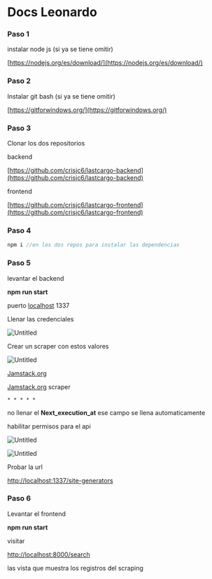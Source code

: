 # Docs Leonardo

### Paso 1

instalar node js (si ya se tiene omitir)

[https://nodejs.org/es/download/](https://nodejs.org/es/download/)

### Paso 2

Instalar git bash (si ya se tiene omitir)

[https://gitforwindows.org/](https://gitforwindows.org/)

### Paso 3

Clonar los dos repositorios 

backend 

[https://github.com/crisjc6/lastcargo-backend](https://github.com/crisjc6/lastcargo-backend)

frontend

[https://github.com/crisjc6/lastcargo-frontend](https://github.com/crisjc6/lastcargo-frontend)

### Paso 4

```jsx
npm i //en los dos repos para instalar las dependencias
```

### Paso 5

levantar el backend

**npm run start**

puerto [localhost](http://localhost) 1337

Llenar las credenciales

![Untitled](Docs%20Leonardo%20429dd5659d06429595ca87a3aa050916/Untitled.png)

Crear un scraper con estos valores

![Untitled](Docs%20Leonardo%20429dd5659d06429595ca87a3aa050916/Untitled%201.png)

[Jamstack.org](http://jamstack.org/)

[Jamstack.org](http://jamstack.org/) scraper
~~~
* * * * *
~~~
no llenar el **Next_execution_at** ese campo se llena automaticamente

habilitar permisos para el api

![Untitled](Docs%20Leonardo%20429dd5659d06429595ca87a3aa050916/Untitled%202.png)

![Untitled](Docs%20Leonardo%20429dd5659d06429595ca87a3aa050916/Untitled%203.png)

Probar la url

[http://localhost:1337/site-generators](http://localhost:1337/site-generators)

### Paso 6

Levantar el frontend

**npm run start**

visitar 

[http://localhost:8000/search](http://localhost:8000/search) 

las vista que muestra los registros del scraping
